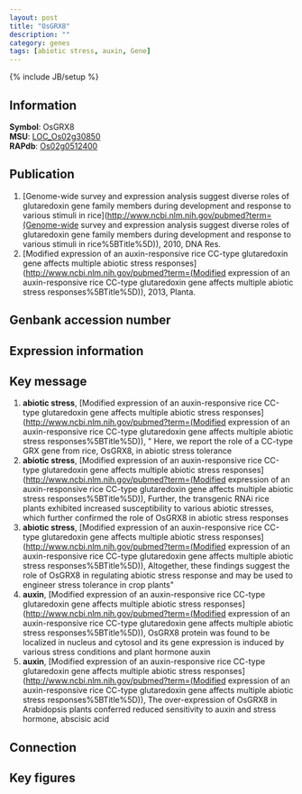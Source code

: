 ```yaml
---
layout: post
title: "OsGRX8"
description: ""
category: genes
tags: [abiotic stress, auxin, Gene]
---
```

{% include JB/setup %}

## Information
__Symbol__: OsGRX8  
__MSU__: [LOC_Os02g30850](http://rice.plantbiology.msu.edu/cgi-bin/ORF_infopage.cgi?orf=LOC_Os02g30850)  
__RAPdb__: [Os02g0512400](http://rapdb.dna.affrc.go.jp/viewer/gbrowse_details/irgsp1?name=Os02g0512400)  

## Publication
1. [Genome-wide survey and expression analysis suggest diverse roles of glutaredoxin gene family members during development and response to various stimuli in rice](http://www.ncbi.nlm.nih.gov/pubmed?term=(Genome-wide survey and expression analysis suggest diverse roles of glutaredoxin gene family members during development and response to various stimuli in rice%5BTitle%5D)), 2010, DNA Res.
2. [Modified expression of an auxin-responsive rice CC-type glutaredoxin gene affects multiple abiotic stress responses](http://www.ncbi.nlm.nih.gov/pubmed?term=(Modified expression of an auxin-responsive rice CC-type glutaredoxin gene affects multiple abiotic stress responses%5BTitle%5D)), 2013, Planta.

## Genbank accession number

## Expression information

## Key message
1. __abiotic stress__, [Modified expression of an auxin-responsive rice CC-type glutaredoxin gene affects multiple abiotic stress responses](http://www.ncbi.nlm.nih.gov/pubmed?term=(Modified expression of an auxin-responsive rice CC-type glutaredoxin gene affects multiple abiotic stress responses%5BTitle%5D)), " Here, we report the role of a CC-type GRX gene from rice, OsGRX8, in abiotic stress tolerance
2. __abiotic stress__, [Modified expression of an auxin-responsive rice CC-type glutaredoxin gene affects multiple abiotic stress responses](http://www.ncbi.nlm.nih.gov/pubmed?term=(Modified expression of an auxin-responsive rice CC-type glutaredoxin gene affects multiple abiotic stress responses%5BTitle%5D)),  Further, the transgenic RNAi rice plants exhibited increased susceptibility to various abiotic stresses, which further confirmed the role of OsGRX8 in abiotic stress responses
3. __abiotic stress__, [Modified expression of an auxin-responsive rice CC-type glutaredoxin gene affects multiple abiotic stress responses](http://www.ncbi.nlm.nih.gov/pubmed?term=(Modified expression of an auxin-responsive rice CC-type glutaredoxin gene affects multiple abiotic stress responses%5BTitle%5D)),  Altogether, these findings suggest the role of OsGRX8 in regulating abiotic stress response and may be used to engineer stress tolerance in crop plants"
4. __auxin__, [Modified expression of an auxin-responsive rice CC-type glutaredoxin gene affects multiple abiotic stress responses](http://www.ncbi.nlm.nih.gov/pubmed?term=(Modified expression of an auxin-responsive rice CC-type glutaredoxin gene affects multiple abiotic stress responses%5BTitle%5D)),  OsGRX8 protein was found to be localized in nucleus and cytosol and its gene expression is induced by various stress conditions and plant hormone auxin
5. __auxin__, [Modified expression of an auxin-responsive rice CC-type glutaredoxin gene affects multiple abiotic stress responses](http://www.ncbi.nlm.nih.gov/pubmed?term=(Modified expression of an auxin-responsive rice CC-type glutaredoxin gene affects multiple abiotic stress responses%5BTitle%5D)),  The over-expression of OsGRX8 in Arabidopsis plants conferred reduced sensitivity to auxin and stress hormone, abscisic acid

## Connection

## Key figures


